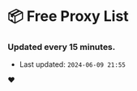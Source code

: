 # :package: Free Proxy List
### Updated every 15 minutes.

- Last updated: `2024-06-09 21:55`

:heart:
